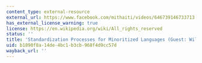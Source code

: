 ```yaml
---
content_type: external-resource
external_url: https://www.facebook.com/mithaiti/videos/646739146733713
has_external_license_warning: true
license: https://en.wikipedia.org/wiki/All_rights_reserved
status: ''
title: 'Standardization Processes for Minoritized Languages (Guest: William Scott)'
uid: b1890f8a-14de-4bc1-b3cb-968f4d9cc57d
wayback_url: ''
---
```

